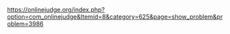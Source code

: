 https://onlinejudge.org/index.php?option=com_onlinejudge&Itemid=8&category=625&page=show_problem&problem=3986
